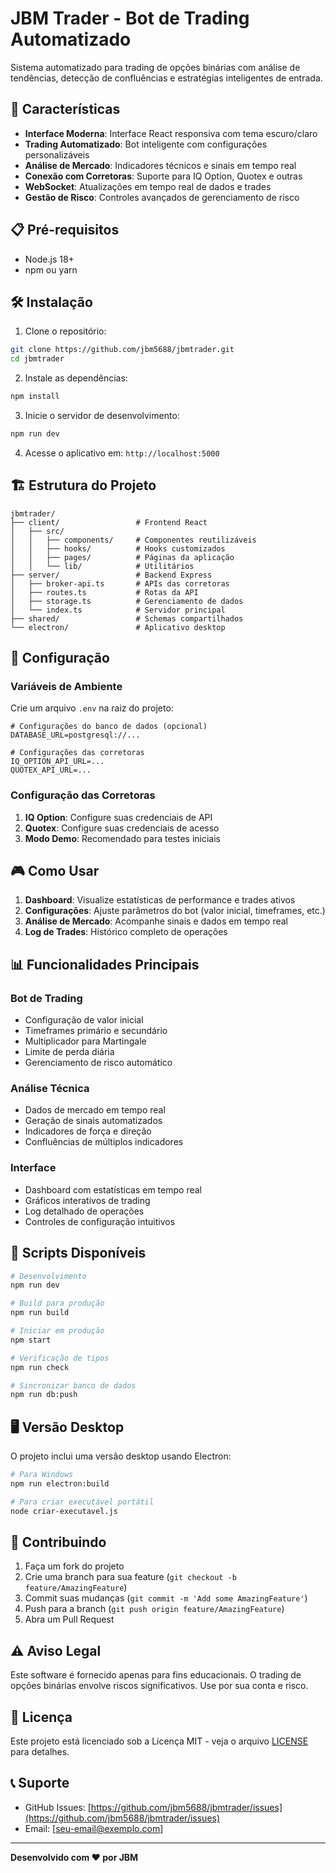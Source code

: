 # JBM Trader - Bot de Trading Automatizado

Sistema automatizado para trading de opções binárias com análise de tendências, detecção de confluências e estratégias inteligentes de entrada.

## 🚀 Características

- **Interface Moderna**: Interface React responsiva com tema escuro/claro
- **Trading Automatizado**: Bot inteligente com configurações personalizáveis
- **Análise de Mercado**: Indicadores técnicos e sinais em tempo real
- **Conexão com Corretoras**: Suporte para IQ Option, Quotex e outras
- **WebSocket**: Atualizações em tempo real de dados e trades
- **Gestão de Risco**: Controles avançados de gerenciamento de risco

## 📋 Pré-requisitos

- Node.js 18+ 
- npm ou yarn

## 🛠️ Instalação

1. Clone o repositório:
```bash
git clone https://github.com/jbm5688/jbmtrader.git
cd jbmtrader
```

2. Instale as dependências:
```bash
npm install
```

3. Inicie o servidor de desenvolvimento:
```bash
npm run dev
```

4. Acesse o aplicativo em: `http://localhost:5000`

## 🏗️ Estrutura do Projeto

```
jbmtrader/
├── client/                 # Frontend React
│   ├── src/
│   │   ├── components/     # Componentes reutilizáveis
│   │   ├── hooks/          # Hooks customizados
│   │   ├── pages/          # Páginas da aplicação
│   │   └── lib/            # Utilitários
├── server/                 # Backend Express
│   ├── broker-api.ts       # APIs das corretoras
│   ├── routes.ts           # Rotas da API
│   ├── storage.ts          # Gerenciamento de dados
│   └── index.ts            # Servidor principal
├── shared/                 # Schemas compartilhados
└── electron/               # Aplicativo desktop
```

## 🔧 Configuração

### Variáveis de Ambiente

Crie um arquivo `.env` na raiz do projeto:

```env
# Configurações do banco de dados (opcional)
DATABASE_URL=postgresql://...

# Configurações das corretoras
IQ_OPTION_API_URL=...
QUOTEX_API_URL=...
```

### Configuração das Corretoras

1. **IQ Option**: Configure suas credenciais de API
2. **Quotex**: Configure suas credenciais de acesso
3. **Modo Demo**: Recomendado para testes iniciais

## 🎮 Como Usar

1. **Dashboard**: Visualize estatísticas de performance e trades ativos
2. **Configurações**: Ajuste parâmetros do bot (valor inicial, timeframes, etc.)
3. **Análise de Mercado**: Acompanhe sinais e dados em tempo real
4. **Log de Trades**: Histórico completo de operações

## 📊 Funcionalidades Principais

### Bot de Trading
- Configuração de valor inicial
- Timeframes primário e secundário
- Multiplicador para Martingale
- Limite de perda diária
- Gerenciamento de risco automático

### Análise Técnica
- Dados de mercado em tempo real
- Geração de sinais automatizados
- Indicadores de força e direção
- Confluências de múltiplos indicadores

### Interface
- Dashboard com estatísticas em tempo real
- Gráficos interativos de trading
- Log detalhado de operações
- Controles de configuração intuitivos

## 🔄 Scripts Disponíveis

```bash
# Desenvolvimento
npm run dev

# Build para produção
npm run build

# Iniciar em produção
npm start

# Verificação de tipos
npm run check

# Sincronizar banco de dados
npm run db:push
```

## 🖥️ Versão Desktop

O projeto inclui uma versão desktop usando Electron:

```bash
# Para Windows
npm run electron:build

# Para criar executável portátil
node criar-executavel.js
```

## 🤝 Contribuindo

1. Faça um fork do projeto
2. Crie uma branch para sua feature (`git checkout -b feature/AmazingFeature`)
3. Commit suas mudanças (`git commit -m 'Add some AmazingFeature'`)
4. Push para a branch (`git push origin feature/AmazingFeature`)
5. Abra um Pull Request

## ⚠️ Aviso Legal

Este software é fornecido apenas para fins educacionais. O trading de opções binárias envolve riscos significativos. Use por sua conta e risco.

## 📝 Licença

Este projeto está licenciado sob a Licença MIT - veja o arquivo [LICENSE](LICENSE) para detalhes.

## 📞 Suporte

- GitHub Issues: [https://github.com/jbm5688/jbmtrader/issues](https://github.com/jbm5688/jbmtrader/issues)
- Email: [seu-email@exemplo.com]

---

**Desenvolvido com ❤️ por JBM**